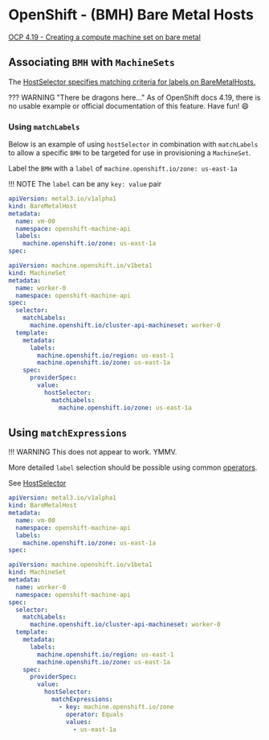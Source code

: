 # OpenShift - (BMH) Bare Metal Hosts

[OCP 4.19 - Creating a compute machine set on bare metal](https://docs.redhat.com/en/documentation/openshift_container_platform/4.19/html/machine_management/managing-compute-machines-with-the-machine-api#machineset-yaml-vsphere_creating-machineset-bare-metal)

## Associating `BMH` with `MachineSets`

The [HostSelector specifies matching criteria for labels on BareMetalHosts.](https://pkg.go.dev/github.com/openshift/cluster-api-provider-baremetal/pkg/apis/baremetal/v1alpha1#HostSelectorRequirement)

??? WARNING "There be dragons here..."
    As of OpenShift docs 4.19, there is no usable example or official documentation of this feature. Have fun! :smile:

### Using `matchLabels`

Below is an example of using `hostSelector` in combination with `matchLabels` to allow a specific `BMH` to be targeted for use in provisioning a `MachineSet`.

Label the `BMH` with a `label` of `machine.openshift.io/zone: us-east-1a`

!!! NOTE
    The `label` can be any `key: value` pair

```yaml hl_lines="7"
apiVersion: metal3.io/v1alpha1
kind: BareMetalHost
metadata:
  name: vm-00
  namespace: openshift-machine-api
  labels:
    machine.openshift.io/zone: us-east-1a
spec:
```

```yaml hl_lines="18-20"
apiVersion: machine.openshift.io/v1beta1
kind: MachineSet
metadata:
  name: worker-0
  namespace: openshift-machine-api
spec:
  selector:
    matchLabels:
      machine.openshift.io/cluster-api-machineset: worker-0
  template:
    metadata:
      labels:
        machine.openshift.io/region: us-east-1
        machine.openshift.io/zone: us-east-1a
    spec:
      providerSpec:
        value:
          hostSelector:
            matchLabels:
              machine.openshift.io/zone: us-east-1a
```

## Using `matchExpressions`

!!! WARNING
    This does not appear to work. YMMV.

More detailed `label` selection should be possible using common [operators](https://pkg.go.dev/k8s.io/apimachinery/pkg/selection#Operator).

See [HostSelector](https://pkg.go.dev/github.com/openshift/cluster-api-provider-baremetal/pkg/apis/baremetal/v1alpha1#HostSelector)

```yaml hl_lines="7"
apiVersion: metal3.io/v1alpha1
kind: BareMetalHost
metadata:
  name: vm-00
  namespace: openshift-machine-api
  labels:
    machine.openshift.io/zone: us-east-1a
spec:
```

```yaml hl_lines="18-23"
apiVersion: machine.openshift.io/v1beta1
kind: MachineSet
metadata:
  name: worker-0
  namespace: openshift-machine-api
spec:
  selector:
    matchLabels:
      machine.openshift.io/cluster-api-machineset: worker-0
  template:
    metadata:
      labels:
        machine.openshift.io/region: us-east-1
        machine.openshift.io/zone: us-east-1a
    spec:
      providerSpec:
        value:
          hostSelector:
            matchExpressions:
              - key: machine.openshift.io/zone
                operator: Equals
                values:
                  - us-east-1a
```

